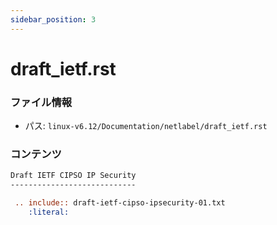 ```yaml
---
sidebar_position: 3
---
```

# draft_ietf.rst

### ファイル情報

- パス: `linux-v6.12/Documentation/netlabel/draft_ietf.rst`

### コンテンツ

```rst
Draft IETF CIPSO IP Security
----------------------------

 .. include:: draft-ietf-cipso-ipsecurity-01.txt
    :literal:

```
